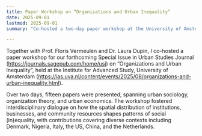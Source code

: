 ```yaml
---
title: Paper Workshop on “Organizations and Urban Inequality”
date: 2025-09-01
lastmod: 2025-09-01
summary: "Co-hosted a two-day paper workshop at the University of Amsterdam for our forthcoming Urban Studies Special Issue on ‘Organizations and Urban Inequality’, bringing together 15 contributions across global contexts."

---
```


Together with Prof. Floris Vermeulen and Dr. Laura Dupin, I co-hosted a paper workshop for our forthcoming Special Issue in Urban Studies Journal (https://journals.sagepub.com/home/usj) on “Organizations and Urban Inequality”, held at the Institute for Advanced Study, University of Amsterdam (https://ias.uva.nl/content/events/2025/08/organizations-and-urban-inequality.html). 

Over two days, fifteen papers were presented, spanning urban sociology, organization theory, and urban economics. The workshop fostered interdisciplinary dialogue on how the spatial distribution of institutions, businesses, and community resources shapes patterns of social (in)equality, with contributions covering diverse contexts including Denmark, Nigeria, Italy, the US, China, and the Netherlands.



